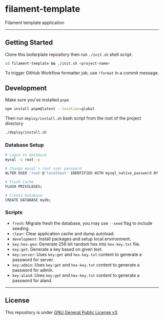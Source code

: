 # filament-template

Filament template application

---

## Getting Started

Clone this boilerplate repository then run `./init.sh` shell script.

```bash
cd filament-template && ./init.sh <project-name>
```

To trigger GitHub Workflow formatter job, use `!format` in a commit message.

## Development

Make sure you've installed `pnpm`

```bash
npm install pnpm@latest --location=global
```

Then run `deploy/install.sh` bash script from the root of the project directory

```bash
./deploy/install.sh
```

### Database Setup

```bash
# Login to database
mysql -u root -p

# Change mysql's root user password
ALTER USER 'root'@'localhost' IDENTIFIED WITH mysql_native_password BY 'Your Password';

# Flush Cache
FLUSH PRIVILEGES;

# Create Database
CREATE DATABASE mydb;
```

### Scripts

- `fresh`: Migrate fresh the database, you may use `--seed` flag to include
  seeding.
- `clear`: Clear application cache and dump autoload.
- `development`: Install packages and setup local environment.
- `key:hex-gen`: Generate 256 bit random hex into `hex-key.txt` file.
- `key:get`: Generate a key based on given text.
- `key:server`: Uses `key:get` and `hex-key.txt` content to generate a password
  for server.
- `key:admin`: Uses `key:get` and `hex-key.txt` content to generate a password
  for admin.
- `key:aland`: Uses `key:get` and `hex-key.txt` content to generate a password
  for aland.

---

## License

This repository is under [GNU General Public License v3](/LICENSE).
